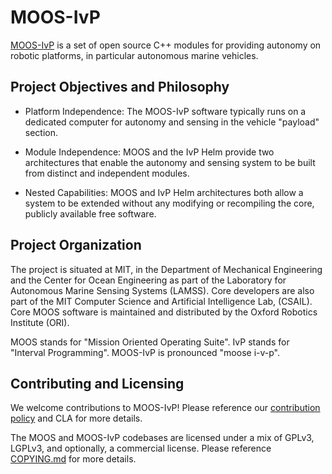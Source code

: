 # MOOS-IvP

[MOOS-IvP](https://moos-ivp.org/) is a set of open source C++ modules for providing autonomy on robotic platforms, in particular autonomous marine vehicles.

## Project Objectives and Philosophy

* Platform Independence: The MOOS-IvP software typically runs on a dedicated computer for autonomy and sensing in the vehicle "payload" section.

* Module Independence: MOOS and the IvP Helm provide two architectures that enable the autonomy and sensing system to be built from distinct and independent modules.

* Nested Capabilities: MOOS and IvP Helm architectures both allow a system to be extended without any modifying or recompiling the core, publicly available free software.

## Project Organization

The project is situated at MIT, in the Department of Mechanical Engineering and the Center for Ocean Engineering as part of the Laboratory for Autonomous Marine Sensing Systems (LAMSS). Core developers are also part of the MIT Computer Science and Artificial Intelligence Lab, (CSAIL). Core MOOS software is maintained and distributed by the Oxford Robotics Institute (ORI).

MOOS stands for "Mission Oriented Operating Suite". IvP stands for "Interval Programming". MOOS-IvP is pronounced "moose i-v-p".

## Contributing and Licensing

We welcome contributions to MOOS-IvP! Please reference our [contribution policy](./CONTRIBUTING.md) and CLA for more details.

The MOOS and MOOS-IvP codebases are licensed under a mix of GPLv3, LGPLv3, and optionally, a commercial license. Please reference [COPYING.md](./COPYING.md) for more details.
